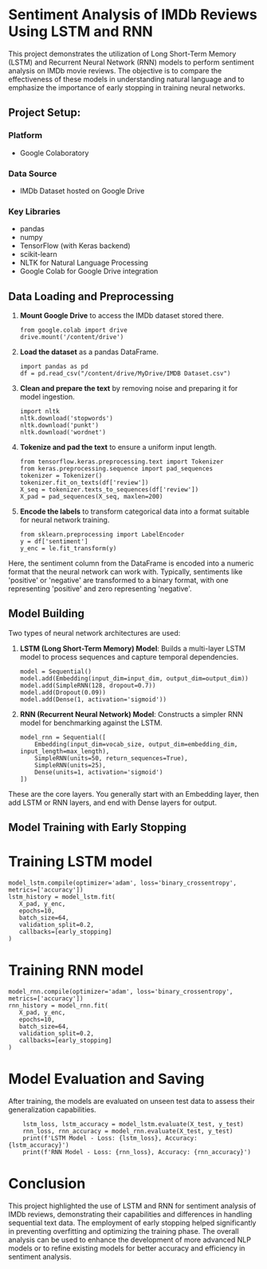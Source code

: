 # Sentiment Analysis of IMDb Reviews Using LSTM and RNN

This project demonstrates the utilization of Long Short-Term Memory (LSTM) and Recurrent Neural Network (RNN) models to perform sentiment analysis on IMDb movie reviews. The objective is to compare the effectiveness of these models in understanding natural language and to emphasize the importance of early stopping in training neural networks.

## Project Setup:

### Platform
- Google Colaboratory
  
### Data Source
- IMDb Dataset hosted on Google Drive
  
### Key Libraries
- pandas
- numpy
- TensorFlow (with Keras backend)
- scikit-learn
- NLTK for Natural Language Processing
- Google Colab for Google Drive integration
  
## Data Loading and Preprocessing
1. **Mount Google Drive** to access the IMDb dataset stored there.
    ```
    from google.colab import drive
    drive.mount('/content/drive')
    ```
2. **Load the dataset** as a pandas DataFrame.
    ```
    import pandas as pd
    df = pd.read_csv("/content/drive/MyDrive/IMDB Dataset.csv")
    ```
3. **Clean and prepare the text** by removing noise and preparing it for model ingestion.
    ```
    import nltk
    nltk.download('stopwords')
    nltk.download('punkt')
    nltk.download('wordnet')
    ```
4. **Tokenize and pad the text** to ensure a uniform input length.
    ```
    from tensorflow.keras.preprocessing.text import Tokenizer
    from keras.preprocessing.sequence import pad_sequences
    tokenizer = Tokenizer()
    tokenizer.fit_on_texts(df['review'])
    X_seq = tokenizer.texts_to_sequences(df['review'])
    X_pad = pad_sequences(X_seq, maxlen=200)
    ```
5. **Encode the labels** to transform categorical data into a format suitable for neural network training.
    ```
    from sklearn.preprocessing import LabelEncoder
    y = df['sentiment']
    y_enc = le.fit_transform(y)
    ```
Here, the sentiment column from the DataFrame is encoded into a numeric format that the neural network can work with. Typically, sentiments like 'positive' or 'negative' are transformed to a binary format, with one representing 'positive' and zero representing 'negative'.
## Model Building
Two types of neural network architectures are used:
1. **LSTM (Long Short-Term Memory) Model**: Builds a multi-layer LSTM model to process sequences and capture temporal dependencies. 
    ```
    model = Sequential()
    model.add(Embedding(input_dim=input_dim, output_dim=output_dim))
    model.add(SimpleRNN(128, dropout=0.7))
    model.add(Dropout(0.09))
    model.add(Dense(1, activation='sigmoid'))
    ```
2. **RNN (Recurrent Neural Network) Model**: Constructs a simpler RNN model for benchmarking against the LSTM.
    ```
    model_rnn = Sequential([
        Embedding(input_dim=vocab_size, output_dim=embedding_dim, input_length=max_length),
        SimpleRNN(units=50, return_sequences=True),
        SimpleRNN(units=25),
        Dense(units=1, activation='sigmoid')
    ])
    ```
These are the core layers. You generally start with an Embedding layer, then add LSTM or RNN layers, and end with Dense layers for output.
## Model Training with Early Stopping
# Training LSTM model
 ```
model_lstm.compile(optimizer='adam', loss='binary_crossentropy', metrics=['accuracy'])
lstm_history = model_lstm.fit(
    X_pad, y_enc, 
    epochs=10, 
    batch_size=64, 
    validation_split=0.2, 
    callbacks=[early_stopping]
)
```

# Training RNN model
 ```
model_rnn.compile(optimizer='adam', loss='binary_crossentropy', metrics=['accuracy'])
rnn_history = model_rnn.fit(
    X_pad, y_enc,
    epochs=10, 
    batch_size=64, 
    validation_split=0.2, 
    callbacks=[early_stopping]
)
```

# Model Evaluation and Saving
After training, the models are evaluated on unseen test data to assess their generalization capabilities.
```
    lstm_loss, lstm_accuracy = model_lstm.evaluate(X_test, y_test)
    rnn_loss, rnn_accuracy = model_rnn.evaluate(X_test, y_test)
    print(f'LSTM Model - Loss: {lstm_loss}, Accuracy: {lstm_accuracy}')
    print(f'RNN Model - Loss: {rnn_loss}, Accuracy: {rnn_accuracy}')
```

# Conclusion
This project highlighted the use of LSTM and RNN for sentiment analysis of IMDb reviews, demonstrating their capabilities and differences in handling sequential text data. The employment of early stopping helped significantly in preventing overfitting and optimizing the training phase. The overall analysis can be used to enhance the development of more advanced NLP models or to refine existing models for better accuracy and efficiency in sentiment analysis.


